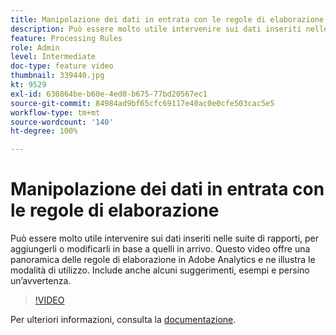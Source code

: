 ```yaml
---
title: Manipolazione dei dati in entrata con le regole di elaborazione
description: Può essere molto utile intervenire sui dati inseriti nelle suite di rapporti, per aggiungerli o modificarli in base a quelli in arrivo. Questo video offre una panoramica delle regole di elaborazione in Adobe Analytics e ne illustra le modalità di utilizzo. Include anche alcuni suggerimenti, esempi e persino un’avvertenza.
feature: Processing Rules
role: Admin
level: Intermediate
doc-type: feature video
thumbnail: 339440.jpg
kt: 9529
exl-id: 630864be-b60e-4ed0-b675-77bd20567ec1
source-git-commit: 84984ad9bf65cfc69117e40ac0e0cfe503cac5e5
workflow-type: tm+mt
source-wordcount: '140'
ht-degree: 100%

---
```


# Manipolazione dei dati in entrata con le regole di elaborazione

Può essere molto utile intervenire sui dati inseriti nelle suite di rapporti, per aggiungerli o modificarli in base a quelli in arrivo. Questo video offre una panoramica delle regole di elaborazione in Adobe Analytics e ne illustra le modalità di utilizzo. Include anche alcuni suggerimenti, esempi e persino un’avvertenza.

>[!VIDEO](https://video.tv.adobe.com/v/342191/?quality=12&learn=on&captions=ita)

Per ulteriori informazioni, consulta la [documentazione](https://experienceleague.adobe.com/docs/analytics/admin/admin-tools/processing-rules/processing-rules.html?lang=it).
